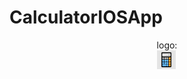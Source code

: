 # CalculatorIOSApp

<div style="width: 100%; height: 500px; display: flex; justify-content: center; align-item: center"> 
<label>logo:<label><br>
<img style="width: 30px; position: absolute" src="logo/Calculator.png"></img>
</div>
